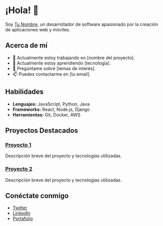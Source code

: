 # ¡Hola! 👋

Soy [Tu Nombre](https://github.com/TuNombre), un desarrollador de software apasionado por la creación de aplicaciones web y móviles.

## Acerca de mí
- 🔭 Actualmente estoy trabajando en [nombre del proyecto].
- 🌱 Actualmente estoy aprendiendo [tecnología].
- 💬 Pregúntame sobre [temas de interés].
- 📫 Puedes contactarme en [tu email].

## Habilidades
- **Lenguajes:** JavaScript, Python, Java
- **Frameworks:** React, Node.js, Django
- **Herramientas:** Git, Docker, AWS

## Proyectos Destacados
### [Proyecto 1](https://github.com/TuNombre/Proyecto1)
Descripción breve del proyecto y tecnologías utilizadas.

### [Proyecto 2](https://github.com/TuNombre/Proyecto2)
Descripción breve del proyecto y tecnologías utilizadas.

## Conéctate conmigo
- [Twitter](https://twitter.com/tuusuario)
- [LinkedIn](https://www.linkedin.com/in/tuusuario/)
- [Portafolio](https://tunombre.github.io/)
